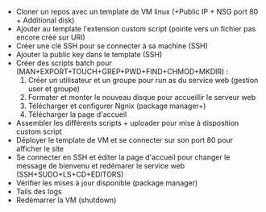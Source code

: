 - Cloner un repos avec un template de VM linux (+Public IP + NSG port 80 + Additional disk)
- Ajouter au template l'extension custom script (pointe vers un fichier pas encore créé sur URI)
- Créer une clé SSH pour se connecter à sa machine (SSH)
- Ajouter la public key dans le template (SSH)
- Créer des scripts batch pour (MAN+EXPORT+TOUCH+GREP+PWD+FIND+CHMOD+MKDIR) :
	1. Créer un utilisateur et un groupe pour run as du service web (gestion user et groupe)
	2. Formater et monter le nouveau disque pour accueillir le serveur web
	3. Télécharger et configurer Ngnix (package manager+)
	3. Télécharger la page d'accueil
- Assembler les différents scripts + uploader pour mise à disposition custom script
- Déployer le template de VM et se connecter sur son port 80 pour afficher le site
- Se connecter en SSH et éditer la page d'accueil pour changer le message de bienvenu et redémarer le service web (SSH+SUDO+LS+CD+EDITORS)
- Vérifier les mises à jour disponible (package manager)
- Tails des logs
- Redémarrer la VM (shutdown)